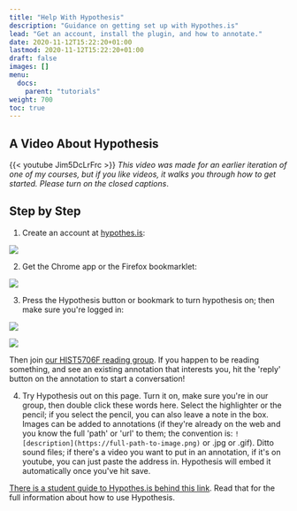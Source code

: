 ```yaml
---
title: "Help With Hypothesis"
description: "Guidance on getting set up with Hypothes.is"
lead: "Get an account, install the plugin, and how to annotate."
date: 2020-11-12T15:22:20+01:00
lastmod: 2020-11-12T15:22:20+01:00
draft: false
images: []
menu:
  docs:
    parent: "tutorials"
weight: 700
toc: true
---
```


## A Video About Hypothesis

{{< youtube Jim5DcLrFrc >}}
_This video was made for an earlier iteration of one of my courses, but if you like videos, it walks you through how to get started. Please turn on the closed captions_.


## Step by Step

1. Create an account at [hypothes.is](http://hypothes.is):

![](https://d242fdlp0qlcia.cloudfront.net/uploads/2015/08/28181440/signin.png)

2. Get the Chrome app or the Firefox bookmarklet:

![](https://d242fdlp0qlcia.cloudfront.net/uploads/2015/08/28181440/install.png)

3. Press the Hypothesis button or bookmark to turn hypothesis on; then make sure you're logged in:

![](https://d242fdlp0qlcia.cloudfront.net/uploads/2016/01/22231831/extBUTTON.png)

![](https://d242fdlp0qlcia.cloudfront.net/uploads/2015/08/28181440/signin2.png)

Then join [our HIST5706F reading group](https://hypothes.is/groups/VgaqzeDn/hist5706). If you happen to be reading something, and see an existing annotation that interests you, hit the 'reply' button on the annotation to start a conversation!

4. Try Hypothesis out on this page. Turn it on, make sure you're in our group, then double click these words here. Select the highlighter or the pencil; if you select the pencil, you can also leave a note in the box. Images can be added to annotations (if they're already on the web and you know the full 'path' or 'url' to them; the convention is: `![description](https://full-path-to-image.png)` or .jpg or .gif). Ditto sound files; if there's a video you want to put in an annotation, if it's on youtube, you can just paste the address in. Hypothesis will embed it automatically once you've hit save.

[There is a student guide to Hypothes.is behind this link](https://web.hypothes.is/quick-start-guide-for-students/). Read that for the full information about how to use Hypothesis.
